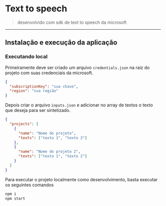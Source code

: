 # Text to speech

> desenvolvido com sdk de text to speech da microsoft

---

## Instalação e execução da aplicação

### Executando local

Primeiramente deve ser criado um arquivo `credentials.json` na raiz do projeto com suas credenciais da microsoft.

```json
{
  "subscriptionKey": "sua chave",
  "region": "sua região"
}
```

Depois criar o arquivo `inputs.json` e adicionar no array de textos o texto que deseja para ser sintetizado.

```json
{
  "projects": [
    {
      "name": "Nome do projeto",
      "texts": ["texto 1", "texto 2"]
    },
    {
      "name": "Nome do projeto 2",
      "texts": ["texto 1", "texto 2"]
    }
  ]
}
```

Para executar o projeto localmente como desenvolvimento, basta executar os seguintes comandos

```sh
npm i
npm start
```


